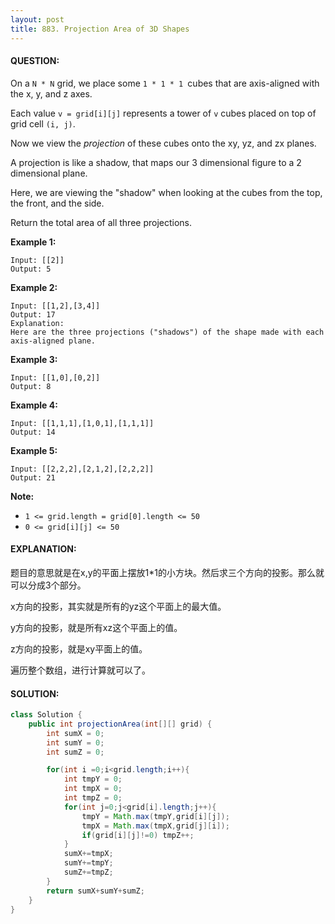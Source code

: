 ```yaml
---
layout: post
title: 883. Projection Area of 3D Shapes
---
```


#### QUESTION:

On a `N * N` grid, we place some `1 * 1 * 1 `cubes that are axis-aligned with the x, y, and z axes.

Each value `v = grid[i][j]` represents a tower of `v` cubes placed on top of grid cell `(i, j)`.

Now we view the *projection* of these cubes onto the xy, yz, and zx planes.

A projection is like a shadow, that maps our 3 dimensional figure to a 2 dimensional plane. 

Here, we are viewing the "shadow" when looking at the cubes from the top, the front, and the side.

Return the total area of all three projections.

**Example 1:**

```
Input: [[2]]
Output: 5
```

**Example 2:**

```
Input: [[1,2],[3,4]]
Output: 17
Explanation: 
Here are the three projections ("shadows") of the shape made with each axis-aligned plane.
```

**Example 3:**

```
Input: [[1,0],[0,2]]
Output: 8
```

**Example 4:**

```
Input: [[1,1,1],[1,0,1],[1,1,1]]
Output: 14
```

**Example 5:**

```
Input: [[2,2,2],[2,1,2],[2,2,2]]
Output: 21
```

**Note:**

- `1 <= grid.length = grid[0].length <= 50`
- `0 <= grid[i][j] <= 50`

#### EXPLANATION:

题目的意思就是在x,y的平面上摆放1*1的小方块。然后求三个方向的投影。那么就可以分成3个部分。

x方向的投影，其实就是所有的yz这个平面上的最大值。

y方向的投影，就是所有xz这个平面上的值。

z方向的投影，就是xy平面上的值。

遍历整个数组，进行计算就可以了。

#### SOLUTION:

```java
class Solution {
    public int projectionArea(int[][] grid) {
        int sumX = 0;
        int sumY = 0;
        int sumZ = 0;

        for(int i =0;i<grid.length;i++){
            int tmpY = 0;
            int tmpX = 0;
            int tmpZ = 0;
            for(int j=0;j<grid[i].length;j++){
                tmpY = Math.max(tmpY,grid[i][j]);
                tmpX = Math.max(tmpX,grid[j][i]);
                if(grid[i][j]!=0) tmpZ++;
            }
            sumX+=tmpX;
            sumY+=tmpY;
            sumZ+=tmpZ;
        }
        return sumX+sumY+sumZ;
    }
}
```


